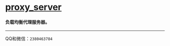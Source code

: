 # [proxy_server](https://codeload.github.com/dymcat/proxy_server/zip/master)

#### 负载均衡代理服务器。

---

QQ和微信：`2380463784`
